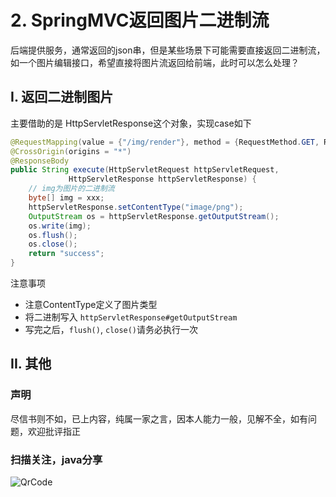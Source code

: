 # 2. SpringMVC返回图片二进制流

后端提供服务，通常返回的json串，但是某些场景下可能需要直接返回二进制流，如一个图片编辑接口，希望直接将图片流返回给前端，此时可以怎么处理？


## I. 返回二进制图片

主要借助的是 HttpServletResponse这个对象，实现case如下

```java
@RequestMapping(value = {"/img/render"}, method = {RequestMethod.GET, RequestMethod.POST, RequestMethod.OPTIONS})
@CrossOrigin(origins = "*")
@ResponseBody
public String execute(HttpServletRequest httpServletRequest,
             HttpServletResponse httpServletResponse) {
    // img为图片的二进制流
    byte[] img = xxx;
    httpServletResponse.setContentType("image/png");
    OutputStream os = httpServletResponse.getOutputStream();
    os.write(img);
    os.flush();
    os.close();
    return "success";
}
```


注意事项

- 注意ContentType定义了图片类型
- 将二进制写入 `httpServletResponse#getOutputStream`
- 写完之后，`flush()`, `close()`请务必执行一次

## II. 其他

### 声明

尽信书则不如，已上内容，纯属一家之言，因本人能力一般，见解不全，如有问题，欢迎批评指正

### 扫描关注，java分享

![QrCode](https://s10.mogucdn.com/mlcdn/c45406/180103_61hi8f7kldkl202fked3k2g0ial1e_640x340.jpg)

